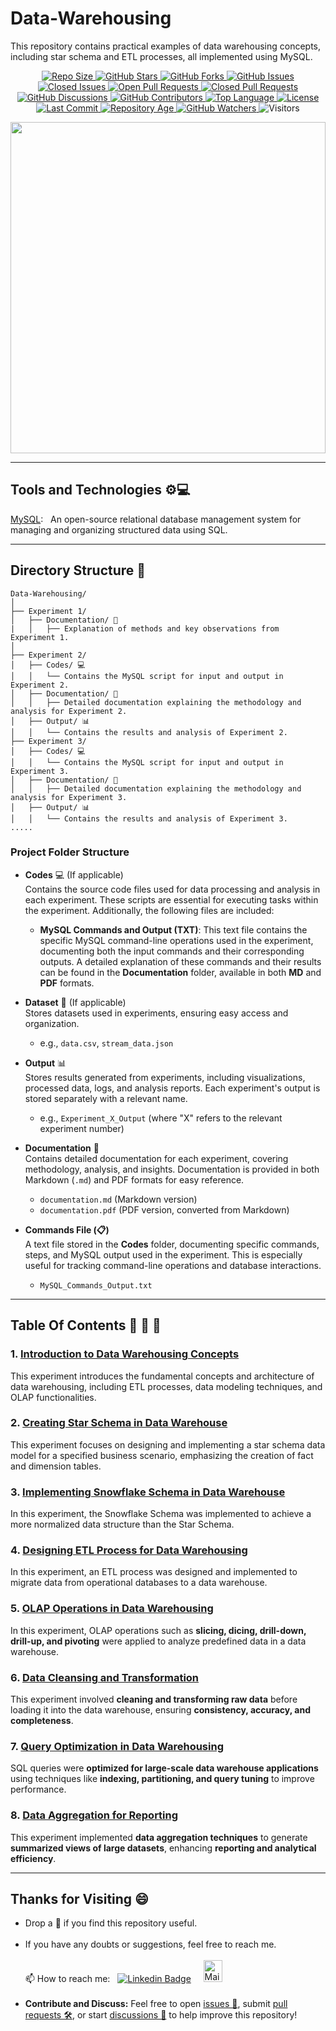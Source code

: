 # Data-Warehousing
This repository contains practical examples of data warehousing concepts, including star schema and ETL processes, all implemented using MySQL.

<p align="center">
  <!-- Repository Size -->
  <a href="https://github.com/madhurimarawat/Data-Warehousing">
    <img src="https://img.shields.io/github/repo-size/madhurimarawat/Data-Warehousing?color=%23E6A8D7&label=Repo%20Size&labelColor=%23D89AC5&style=for-the-badge&logo=github" alt="Repo Size">
  </a>

  <!-- Stars -->
  <a href="https://github.com/madhurimarawat/Data-Warehousing/stargazers">
    <img src="https://img.shields.io/github/stars/madhurimarawat/Data-Warehousing?color=%23FFB6C1&label=Stars&labelColor=%23F3A6B2&style=for-the-badge&logo=star" alt="GitHub Stars">
  </a>

  <!-- Forks -->
  <a href="https://github.com/madhurimarawat/Data-Warehousing/network/members">
    <img src="https://img.shields.io/github/forks/madhurimarawat/Data-Warehousing?color=%23B3D9D9&label=Forks&labelColor=%23A1D8D8&style=for-the-badge&logo=git" alt="GitHub Forks">
  </a>

  <!-- Issues (Open + Closed) -->
  <a href="https://github.com/madhurimarawat/Data-Warehousing/issues">
    <img src="https://img.shields.io/github/issues/madhurimarawat/Data-Warehousing?color=%23FFF5C3&label=Open%20Issues&labelColor=%23F9E5A4&style=for-the-badge&logo=bug" alt="GitHub Issues">
  </a>
  <a href="https://github.com/madhurimarawat/Data-Warehousing/issues?q=is%3Aissue+is%3Aclosed">
    <img src="https://img.shields.io/github/issues-closed/madhurimarawat/Data-Warehousing?color=%23F1D1A1&label=Closed%20Issues&labelColor=%23FFB88D&style=for-the-badge&logo=bug" alt="Closed Issues">
  </a>

  <!-- Pull Requests (Open + Closed) -->
  <a href="https://github.com/madhurimarawat/Data-Warehousing/pulls">
    <img src="https://img.shields.io/github/issues-pr/madhurimarawat/Data-Warehousing?color=%23F7CAC9&label=Open%20PRs&labelColor=%23F1A7B8&style=for-the-badge&logo=git" alt="Open Pull Requests">
  </a>
  <a href="https://github.com/madhurimarawat/Data-Warehousing/pulls?q=is%3Apr+is%3Aclosed">
    <img src="https://img.shields.io/github/issues-pr-closed/madhurimarawat/Data-Warehousing?color=%23D6E2E9&label=Closed%20PRs&labelColor=%23C4D4DF&style=for-the-badge&logo=git" alt="Closed Pull Requests">
  </a>

  <!-- Discussions -->
  <a href="https://github.com/madhurimarawat/Data-Warehousing/discussions">
    <img src="https://img.shields.io/github/discussions/madhurimarawat/Data-Warehousing?color=%23F5B7B1&label=Discussions&labelColor=%23F2A5A1&style=for-the-badge&logo=discourse" alt="GitHub Discussions">
  </a>

  <!-- Contributors -->
  <a href="https://github.com/madhurimarawat/Data-Warehousing/graphs/contributors">
    <img src="https://img.shields.io/github/contributors/madhurimarawat/Data-Warehousing?color=%232A9D8F&label=Contributors&labelColor=%231C6A61&style=for-the-badge&logo=github" alt="GitHub Contributors">
  </a>

  <!-- Language Breakdown -->
  <a href="https://github.com/madhurimarawat/Data-Warehousing">
    <img src="https://img.shields.io/github/languages/top/madhurimarawat/Data-Warehousing?color=%23D9E5F0&label=Top%20Language&labelColor=%23A3C8E8&style=for-the-badge&logo=python" alt="Top Language">
  </a>

  <!-- License -->
  <a href="https://github.com/madhurimarawat/Data-Warehousing/blob/main/LICENSE">
    <img src="https://img.shields.io/github/license/madhurimarawat/Data-Warehousing?color=%23FF6B8B&label=License&labelColor=%23E65F73&style=for-the-badge&logo=open-source-initiative" alt="License">
  </a>

  <!-- Last Commit -->
  <a href="https://github.com/madhurimarawat/Data-Warehousing/commits/main">
    <img src="https://img.shields.io/github/last-commit/madhurimarawat/Data-Warehousing?color=%23F39C12&label=Last%20Commit&labelColor=%23D68910&style=for-the-badge&logo=github" alt="Last Commit">
  </a>

  <!-- Repository Age -->
  <a href="https://github.com/madhurimarawat/Data-Warehousing">
    <img src="https://img.shields.io/badge/Repo%20Age-1%20Month-%23A8D5BA?style=for-the-badge&logo=github" alt="Repository Age">
  </a>

  <!-- Watchers -->
  <a href="https://github.com/madhurimarawat/Data-Warehousing/watchers">
    <img src="https://img.shields.io/github/watchers/madhurimarawat/Data-Warehousing?color=%23F5B041&label=Watchers&labelColor=%23D68910&style=for-the-badge&logo=github" alt="GitHub Watchers">
  </a>

  <!-- Visitors Count -->
  <img src="https://hits.seeyoufarm.com/api/count/incr/badge.svg?url=https://github.com/madhurimarawat/Data-Warehousing&count_bg=%23FF6B8B&title_bg=%235A9DF9&icon=github.svg&icon_color=%23FFFFFF&title=Visitors&edge_flat=true" alt="Visitors">
</p>


<img src = "https://keyit.com.au/wp-content/uploads/2023/05/data-wearhousing-copy.webp" width= "100%" height= "530px">

---

## Tools and Technologies ⚙️💻

[MySQL](https://dev.mysql.com/doc/):  &nbsp; An open-source relational database management system for managing and organizing structured data using SQL.

---

## Directory Structure 📂

```
Data-Warehousing/
│
├── Experiment 1/
│   ├── Documentation/ 📝
|   │   ├── Explanation of methods and key observations from Experiment 1.
│
├── Experiment 2/
│   ├── Codes/ 💻
│   │   └── Contains the MySQL script for input and output in Experiment 2.
│   ├── Documentation/ 📝
│   │   ├── Detailed documentation explaining the methodology and analysis for Experiment 2.
│   ├── Output/ 📊
│   │   └── Contains the results and analysis of Experiment 2.
├── Experiment 3/
│   ├── Codes/ 💻
│   │   └── Contains the MySQL script for input and output in Experiment 3.
│   ├── Documentation/ 📝
│   │   ├── Detailed documentation explaining the methodology and analysis for Experiment 3.
│   ├── Output/ 📊
│   │   └── Contains the results and analysis of Experiment 3.
.....
```

### **Project Folder Structure**  

- **Codes** 💻 (If applicable)  
Contains the source code files used for data processing and analysis in each experiment. These scripts are essential for executing tasks within the experiment. Additionally, the following files are included:
  - **MySQL Commands and Output (TXT)**: This text file contains the specific MySQL command-line operations used in the experiment, documenting both the input commands and their corresponding outputs. A detailed explanation of these commands and their results can be found in the **Documentation** folder, available in both **MD** and **PDF** formats.

- **Dataset** 📁 (If applicable)  
  Stores datasets used in experiments, ensuring easy access and organization.  
  - e.g., `data.csv`, `stream_data.json`  

- **Output** 📊  
  Stores results generated from experiments, including visualizations, processed data, logs, and analysis reports. Each experiment's output is stored separately with a relevant name.  
  - e.g., `Experiment_X_Output` (where "X" refers to the relevant experiment number)  

- **Documentation** 📝  
  Contains detailed documentation for each experiment, covering methodology, analysis, and insights. Documentation is provided in both Markdown (`.md`) and PDF formats for easy reference.  
  - `documentation.md` (Markdown version)  
  - `documentation.pdf` (PDF version, converted from Markdown)  

- **Commands File (📋)**  
  A text file stored in the **Codes** folder, documenting specific commands, steps, and MySQL output used in the experiment. This is especially useful for tracking command-line operations and database interactions.  
  - `MySQL_Commands_Output.txt`

---

## Table Of Contents 📔 🔖 📑

### 1. [Introduction to Data Warehousing Concepts](Experiment%201)

This experiment introduces the fundamental concepts and architecture of data warehousing, including ETL processes, data modeling techniques, and OLAP functionalities.  

### 2. [Creating Star Schema in Data Warehouse](Experiment%202)

This experiment focuses on designing and implementing a star schema data model for a specified business scenario, emphasizing the creation of fact and dimension tables. 

### 3. [Implementing Snowflake Schema in Data Warehouse](Experiment%203)

In this experiment, the Snowflake Schema was implemented to achieve a more 
normalized data structure than the Star Schema.  

### 4. [Designing ETL Process for Data Warehousing](Experiment%204)

In this experiment, an ETL process was designed and implemented to migrate 
data from operational databases to a data warehouse.

### 5. [OLAP Operations in Data Warehousing](Experiment%205)  

In this experiment, OLAP operations such as **slicing, dicing, drill-down, drill-up, and pivoting** were applied to analyze predefined data in a data warehouse.  

### 6. [Data Cleansing and Transformation](Experiment%206)  

This experiment involved **cleaning and transforming raw data** before loading it into the data warehouse, ensuring **consistency, accuracy, and completeness**.  

### 7. [Query Optimization in Data Warehousing](Experiment%207)  

SQL queries were **optimized for large-scale data warehouse applications** using techniques like **indexing, partitioning, and query tuning** to improve performance.  

### 8. [Data Aggregation for Reporting](Experiment%208)  

This experiment implemented **data aggregation techniques** to generate **summarized views of large datasets**, enhancing **reporting and analytical efficiency**.

---

## Thanks for Visiting 😄

- Drop a 🌟 if you find this repository useful.<br><br>
- If you have any doubts or suggestions, feel free to reach me.<br><br>
📫 How to reach me:  &nbsp; [![Linkedin Badge](https://img.shields.io/badge/-madhurima-blue?style=flat&logo=Linkedin&logoColor=white)](https://www.linkedin.com/in/madhurima-rawat/) &nbsp; &nbsp;
<a href ="mailto:rawatmadhurima@gmail.com"><img src="https://github.com/madhurimarawat/Machine-Learning-Using-Python/assets/105432776/b6a0873a-e961-42c0-8fbf-ab65828c961a" height=35 width=30 title="Mail Illustration" alt="Mail Illustration📫" > </a><br><br>
- **Contribute and Discuss:** Feel free to open <a href= "https://github.com/madhurimarawat/Data-Warehousing/issues">issues 🐛</a>, submit <a href = "https://github.com/madhurimarawat/Data-Warehousing/pulls">pull requests 🛠️</a>, or start <a href = "https://github.com/madhurimarawat/Data-Warehousing/discussions">discussions 💬</a> to help improve this repository!
